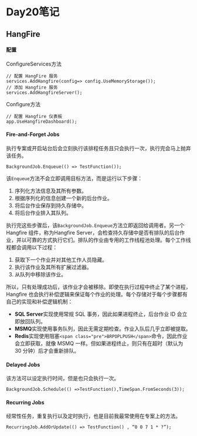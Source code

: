 # Day20笔记

## HangFire

#### 配置

ConfigureServices方法

```
// 配置 HangFire 服务
services.AddHangfire(config=> config.UseMemoryStorage());
// 添加 Hangfire 服务
services.AddHangfireServer();
```

Configure方法

```
// 配置 Hangfire 仪表板
app.UseHangfireDashboard();
```

#### Fire-and-Forget Jobs

执行专案或开启站台后会立刻执行该排程任务且只会执行一次，执行完会马上抛弃该任务。

```
BackgroundJob.Enqueue(() => TestFunction());
```

该`Enqueue`方法不会立即调用目标方法，而是运行以下步骤：

1. 序列化方法信息及其所有参数。
2. 根据序列化的信息创建一个新的后台作业。
3. 将后台作业保存到持久存储中。
4. 将后台作业排入其队列。

执行完这些步骤后，该`BackgroundJob.Enqueue`方法立即返回给调用者。另一个 Hangfire 组件，称为Hangfire Server，会检查持久存储中是否有排队的后台作业，并以可靠的方式执行它们。排队的作业由专用的工作线程池处理。每个工作线程都会调用以下过程：

1. 获取下一个作业并对其他工作人员隐藏。
2. 执行该作业及其所有扩展过滤器。
3. 从队列中移除该作业。

所以，只有处理成功后，该作业才会被移除。即使在执行过程中终止了某个进程，Hangfire 也会执行补偿逻辑来保证每个作业的处理。每个存储对于每个步骤都有自己的实现和补偿逻辑机制：

* **SQL Server**实现使用常规 SQL 事务，因此如果进程终止，后台作业 ID 会立即放回队列。
* **MSMQ**实现使用事务队列，因此无需定期检查。作业入队后几乎立即被提取。
* **Redis**实现使用阻塞`<span class="pre">BRPOPLPUSH</span>`命令，因此作业会立即获取，就像 MSMQ 一样。但如果进程终止，则只有在超时（默认为 30 分钟）后才会重新排队。

#### Delayed Jobs

该方法可以设定执行时间，但是也只会执行一次。

```
BackgroundJob.Schedule(() =>TestFunction(),TimeSpan.FromSeconds(3));
```

#### Recurring Jobs

经常性任务，重复执行以及定时执行，也是目前我最常使用在专案上的方法。

```
RecurringJob.AddOrUpdate(() => TestFunction() , “0 0 7 1 * ?”);
```



